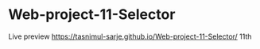# Web-project-11-Selector
Live preview
https://tasnimul-sarje.github.io/Web-project-11-Selector/
11th
